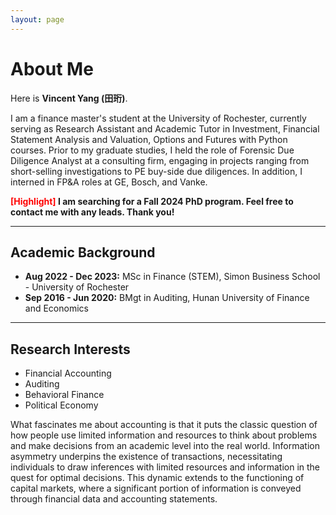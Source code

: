 ```yaml
---
layout: page
---
```


# About Me



Here is **Vincent Yang (田珩)**.

I am a finance master's student at the University of Rochester, currently serving as Research Assistant and Academic Tutor in Investment, Financial Statement Analysis and Valuation, Options and Futures with Python courses. 
Prior to my graduate studies, I held the role of Forensic Due Diligence Analyst at a consulting firm, engaging in projects ranging from short-selling investigations to PE buy-side due diligences. In addition, I interned in FP&A roles at GE, Bosch, and Vanke.

**<font color='red'>[Highlight]</font> I am searching for a Fall 2024 PhD program. Feel free to contact me with any leads. Thank you!**

---

## Academic Background

- **Aug 2022 - Dec 2023:** MSc in Finance (STEM), Simon Business School - University of Rochester
- **Sep 2016 - Jun 2020:** BMgt in Auditing, Hunan University of Finance and Economics

---

## Research Interests

- Financial Accounting
- Auditing
- Behavioral Finance
- Political Economy

What fascinates me about accounting is that it puts the classic question of how people use limited information and resources to think about problems and make decisions from an academic level into the real world. Information asymmetry underpins the existence of transactions, necessitating individuals to draw inferences with limited resources and information in the quest for optimal decisions. This dynamic extends to the functioning of capital markets, where a significant portion of information is conveyed through financial data and accounting statements.

<br>
